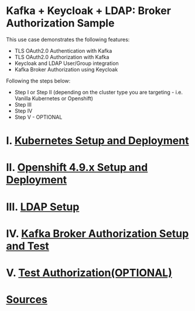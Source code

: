 # Kafka + Keycloak + LDAP: Broker Authorization Sample

This use case demonstrates the following features: 

- TLS OAuth2.0 Authentication with Kafka
- TLS OAuth2.0 Authorization with Kafka
- Keycloak and LDAP User/Group integration
- Kafka Broker Authorization using Keycloak 

Following the steps below: 

- Step I or Step II (depending on the cluster type you are targeting - i.e. Vanilla Kubernetes or Openshift)
- Step III
- Step IV
- Step V - OPTIONAL

# I. [Kubernetes Setup and Deployment](k8s/README.md)

# II. [Openshift 4.9.x Setup and Deployment](ocp/README.md)

# III. [LDAP Setup](docs/LDAP-SETUP.md)

# IV. [Kafka Broker Authorization Setup and Test](docs/KAFKA-OAUTH-TEST.md)

# V. [Test Authorization(OPTIONAL)](docs/LDAP-KEYCLOAK-KAFKA.md)

# [Sources](docs/SOURCES.md)